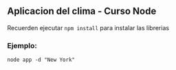 ## Aplicacion del clima - Curso Node

Recuerden ejecutar ```npm install``` para instalar las librerias

### Ejemplo:

```
node app -d "New York"

```